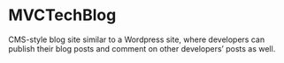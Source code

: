 # MVCTechBlog
CMS-style blog site similar to a Wordpress site, where developers can publish their blog posts and comment on other developers’ posts as well.
